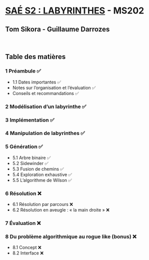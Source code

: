 # [SAÉ S2 : LABYRINTHES](https://iut-info.univ-reims.fr/users/blanchard/sae-s2/sae-s2-2023.html) - MS202
## Tom Sikora - Guillaume Darrozes

<br>

## Table des matières
### 1 Préambule                                             ✅
- 1.1 Dates importantes                                     ✅
- Notes sur l’organisation et l’évaluation                  ✅
- Conseils et recommandations                               ✅
### 2 Modélisation d’un labyrinthe                          ✅
### 3 Implémentation                                        ✅
### 4 Manipulation de labyrinthes                           ✅
### 5 Génération                                            ✅
- 5.1 Arbre binaire                                         ✅
- 5.2 Sidewinder                                            ✅
- 5.3 Fusion de chemins                                     ✅
- 5.4 Exploration exhaustive                                ✅
- 5.5 L’algorithme de Wilson                                ✅
### 6 Résolution                                            ❌
- 6.1 Résolution par parcours                               ❌
- 6.2 Résolution en aveugle : « la main droite »            ❌
### 7 Évaluation                                            ❌
### 8 Du problème algorithmique au rogue like (bonus)       ❌
- 8.1 Concept                                               ❌
- 8.2 Interface                                             ❌

